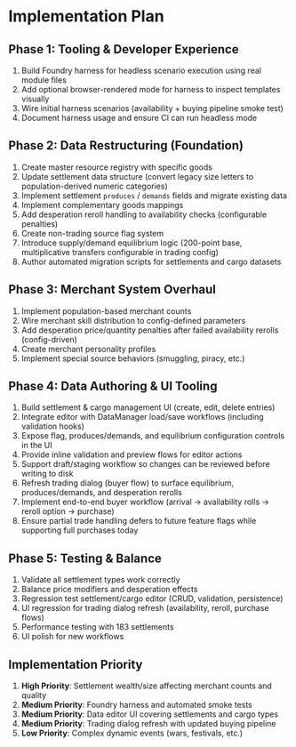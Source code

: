 # Implementation Plan

## Phase 1: Tooling & Developer Experience
1. Build Foundry harness for headless scenario execution using real module files
2. Add optional browser-rendered mode for harness to inspect templates visually
3. Wire initial harness scenarios (availability + buying pipeline smoke test)
4. Document harness usage and ensure CI can run headless mode

## Phase 2: Data Restructuring (Foundation)
1. Create master resource registry with specific goods
2. Update settlement data structure (convert legacy size letters to population-derived numeric categories)
3. Implement settlement `produces` / `demands` fields and migrate existing data
4. Implement complementary goods mappings
5. Add desperation reroll handling to availability checks (configurable penalties)
6. Create non-trading source flag system
7. Introduce supply/demand equilibrium logic (200-point base, multiplicative transfers configurable in trading config)
8. Author automated migration scripts for settlements and cargo datasets

## Phase 3: Merchant System Overhaul
1. Implement population-based merchant counts
2. Wire merchant skill distribution to config-defined parameters
3. Add desperation price/quantity penalties after failed availability rerolls (config-driven)
4. Create merchant personality profiles
5. Implement special source behaviors (smuggling, piracy, etc.)

## Phase 4: Data Authoring & UI Tooling
1. Build settlement & cargo management UI (create, edit, delete entries)
2. Integrate editor with DataManager load/save workflows (including validation hooks)
3. Expose flag, produces/demands, and equilibrium configuration controls in the UI
4. Provide inline validation and preview flows for editor actions
5. Support draft/staging workflow so changes can be reviewed before writing to disk
6. Refresh trading dialog (buyer flow) to surface equilibrium, produces/demands, and desperation rerolls
7. Implement end-to-end buyer workflow (arrival → availability rolls → reroll option → purchase)
8. Ensure partial trade handling defers to future feature flags while supporting full purchases today

## Phase 5: Testing & Balance
1. Validate all settlement types work correctly
2. Balance price modifiers and desperation effects
3. Regression test settlement/cargo editor (CRUD, validation, persistence)
4. UI regression for trading dialog refresh (availability, reroll, purchase flows)
5. Performance testing with 183 settlements
6. UI polish for new workflows

## Implementation Priority
1. **High Priority**: Settlement wealth/size affecting merchant counts and quality
2. **Medium Priority**: Foundry harness and automated smoke tests
3. **Medium Priority**: Data editor UI covering settlements and cargo types
4. **Medium Priority**: Trading dialog refresh with updated buying pipeline
5. **Low Priority**: Complex dynamic events (wars, festivals, etc.)